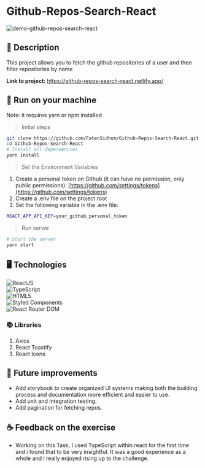 # Github-Repos-Search-React
![demo-github-repos-search-react](https://user-images.githubusercontent.com/79748409/204153223-5ac3aeee-9cad-4dcc-9dbe-3e88c0bca1fc.gif)

## 📝 Description
This project allows you to fetch the github repositories of a user and then filter repositories by name

**Link to project:**  https://github-repos-search-react.netlify.app/
## 🚀 Run on your machine

Note: it requires yarn or npm installed 

> Initial steps
```bash
git clone https://github.com/FatenSidhom/Github-Repos-Search-React.git
cd Github-Repos-Search-React
# Install all dependencies
yarn install
```
> Set the Environment Variables
1. Create a personal token on Github (it can have no permission, only public permissions): [https://github.com/settings/tokens](https://github.com/settings/tokens)
2. Create a .env file on the project root
3. Set the following variable in the .env file:
```sh
REACT_APP_API_KEY=your_github_personal_token
```
> Run server
```bash
# Start the server
yarn start
```
## 🖥️ Technologies

<img src="https://img.shields.io/badge/React-20232A?style=for-the-badge&logo=react&logoColor=61DAFB" alt="ReactJS"><br>
<img src="https://img.shields.io/badge/TypeScript-007ACC?style=for-the-badge&logo=typescript&logoColor=white" alt="TypeScript"><br>
<img src="https://img.shields.io/badge/HTML5-E34F26?style=for-the-badge&logo=html5&logoColor=white" alt="HTML5"><br>
<img src="https://img.shields.io/badge/styled--components-DB7093?style=for-the-badge&logo=styled-components&logoColor=white" alt="Styled Components"><br>
<img src="https://img.shields.io/badge/React_Router-CA4245?style=for-the-badge&logo=react-router&logoColor=white" alt="React Router DOM"><br>

### 📚 Libraries
1. Axios
2. React Toastify
3. React Icons

## 🤔 Future improvements
- Add storybook to create organized UI systems making both the building process and documentation more efficient and easier to use.
- Add unit and integration testing.
- Add pagination for fetching repos.

## ☕ Feedback on the exercise
- Working on this Task, I used TypeScript within react for the first time and i found that to be very insightful.
 It was a good experience as a whole and i really enjoyed rising up to the challenge.
